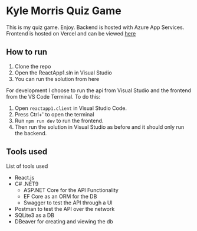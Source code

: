 # Kyle Morris Quiz Game

This is my quiz game. Enjoy.
Backend is hosted with Azure App Services. Frontend is hosted on Vercel and can be viewed [here](https://quiz-game-liard-delta.vercel.app/)

## How to run

1. Clone the repo
2. Open the ReactApp1.sln in Visual Studio
3. You can run the solution from here

For development I choose to run the api from Visual Studio and the frontend from the VS Code Terminal. To do this:
1. Open `reactapp1.client` in Visual Studio Code.
2. Press Ctrl+' to open the terminal
3. Run `npm run dev` to run the frontend.
4. Then run the solution in Visual Studio as before and it should only run the backend.

## Tools used
List of tools used
- React.js
- C# .NET9
  - ASP.NET Core for the API Functionality
  - EF Core as an ORM for the DB
  - Swagger to test the API through a UI
- Postman to test the API over the network
- SQLite3 as a DB
- DBeaver for creating and viewing the db
